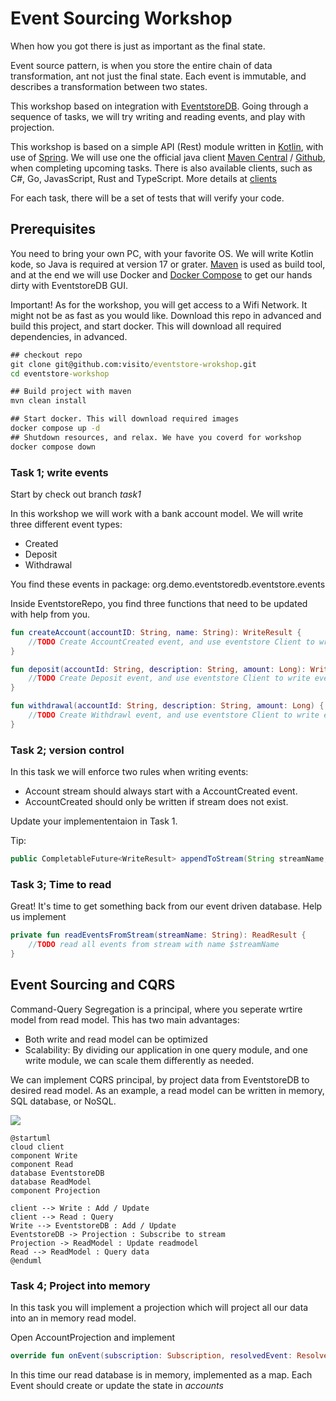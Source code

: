 # Event Sourcing Workshop
When how you got there is just as important as the final state.

Event source pattern, is when you store the entire chain of data transformation, ant not just the final state. Each event is immutable, and describes a transformation between two states.

This workshop based on integration with [EventstoreDB](https://www.eventstore.com/eventstoredb).
Going through a sequence of tasks, we will try writing and reading events, and play with projection.

This workshop is based on a simple API (Rest) module written in [Kotlin](https://kotlinlang.org/), with use of [Spring](https://spring.io/).
We will use one the official java client [Maven Central](https://central.sonatype.dev/artifact/com.eventstore/db-client-java/3.0.1/versions) / [Github](https://github.com/EventStore/EventStoreDB-Client-Java), when completing upcoming tasks. 
There is also available clients, such as C#, Go, JavasScript, Rust and TypeScript. More details at [clients](https://developers.eventstore.com/clients/grpc/#connection-details)

For each task, there will be a set of tests that will verify your code. 

## Prerequisites
You need to bring your own PC, with your favorite OS. 
We will write Kotlin kode, so Java is required at version 17 or grater.
[Maven](https://maven.apache.org/) is used as build tool, and at the end we will use Docker and [Docker Compose](https://docs.docker.com/compose/) to get our hands dirty with EventstoreDB GUI. 

Important! As for the workshop, you will get access to a Wifi Network. It might not be as fast as you would like. Download this repo in advanced and build this project, and start docker. This will download all required dependencies, in advanced.
```cmd
## checkout repo
git clone git@github.com:visito/eventstore-wrokshop.git
cd eventstore-workshop

## Build project with maven
mvn clean install

## Start docker. This will download required images
docker compose up -d
## Shutdown resources, and relax. We have you coverd for workshop
docker compose down
```

### Task 1; write events
Start by check out branch *task1*

In this workshop we will work with a bank account model. We will write three different event types:
- Created
- Deposit
- Withdrawal

You find these events in package: org.demo.eventstoredb.eventstore.events

Inside EventstoreRepo, you find three functions that need to be updated with help from you.
```kotlin
fun createAccount(accountID: String, name: String): WriteResult {
    //TODO Create AccountCreated event, and use eventstore Client to write event to EvenstoreDB
}

fun deposit(accountId: String, description: String, amount: Long): WriteResult {
    //TODO Create Deposit event, and use eventstore Client to write event to EvenstoreDB
}

fun withdrawal(accountId: String, description: String, amount: Long) {
    //TODO Create Withdrawl event, and use eventstore Client to write event to EvenstoreDB
}
```

### Task 2; version control
In this task we will enforce two rules when writing events:
- Account stream should always start with a AccountCreated event.
- AccountCreated should only be written if stream does not exist.

Update your implemententaion in Task 1.

Tip:
```java
public CompletableFuture<WriteResult> appendToStream(String streamName, AppendToStreamOptions options, EventData... events)
```

### Task 3; Time to read
Great! It's time to get something back from our event driven database.
Help us implement 

```kotlin
private fun readEventsFromStream(streamName: String): ReadResult {
    //TODO read all events from stream with name $streamName
}
```

## Event Sourcing and CQRS
Command-Query Segregation is a principal, where you seperate wrtire model from read model. This has two main advantages:
- Both write and read model can be optimized
- Scalability: By dividing our application in one query module, and one write module, we can scale them differently as needed.

We can implement CQRS principal, by project data from EventstoreDB to desired read model. As an example, a read model can be written in memory, SQL database, or NoSQL.

![](/home/audun/github/eventstoredb_workshop/images/cqrs.svg)

````puml
@startuml
cloud client
component Write
component Read
database EventstoreDB
database ReadModel
component Projection

client --> Write : Add / Update
client --> Read : Query
Write --> EventstoreDB : Add / Update
EventstoreDB -> Projection : Subscribe to stream
Projection -> ReadModel : Update readmodel
Read --> ReadModel : Query data
@enduml
````

### Task 4; Project into memory
In this task you will implement a projection which will project all our data into an in memory read model.

Open AccountProjection and implement 
```kotlin
override fun onEvent(subscription: Subscription, resolvedEvent: ResolvedEvent)
```

In this time our read database is in memory, implemented as a map. Each Event should create or update the state in *accounts* 